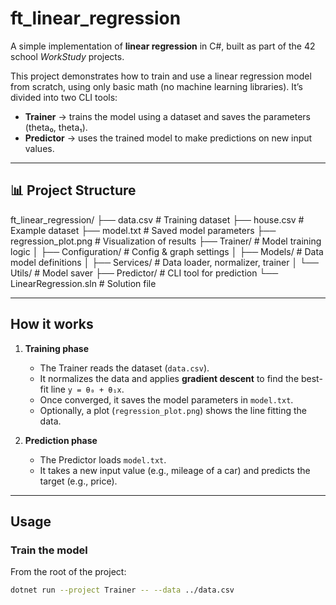 # ft_linear_regression

A simple implementation of **linear regression** in C#, built as part of the 42 school *WorkStudy* projects.

This project demonstrates how to train and use a linear regression model from scratch, using only basic math (no machine learning libraries). It’s divided into two CLI tools:

- **Trainer** → trains the model using a dataset and saves the parameters (theta₀, theta₁).
- **Predictor** → uses the trained model to make predictions on new input values.

---

## 📊 Project Structure
ft_linear_regression/
├── data.csv # Training dataset
├── house.csv # Example dataset
├── model.txt # Saved model parameters
├── regression_plot.png # Visualization of results
├── Trainer/ # Model training logic
│ ├── Configuration/ # Config & graph settings
│ ├── Models/ # Data model definitions
│ ├── Services/ # Data loader, normalizer, trainer
│ └── Utils/ # Model saver
├── Predictor/ # CLI tool for prediction
└── LinearRegression.sln # Solution file

---

## How it works

1. **Training phase**
   - The Trainer reads the dataset (`data.csv`).
   - It normalizes the data and applies **gradient descent** to find the best-fit line `y = θ₀ + θ₁x`.
   - Once converged, it saves the model parameters in `model.txt`.
   - Optionally, a plot (`regression_plot.png`) shows the line fitting the data.

2. **Prediction phase**
   - The Predictor loads `model.txt`.
   - It takes a new input value (e.g., mileage of a car) and predicts the target (e.g., price).

---

## Usage

### Train the model

From the root of the project:
```bash
dotnet run --project Trainer -- --data ../data.csv
